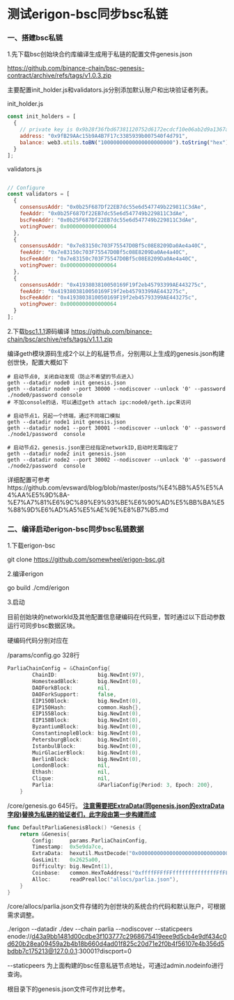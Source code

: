 # 测试erigon-bsc同步bsc私链

### 一、搭建bsc私链

1.先下载bsc创始块合约库编译生成用于私链的配置文件genesis.json

 https://github.com/binance-chain/bsc-genesis-contract/archive/refs/tags/v1.0.3.zip

主要配置init_holder.js和validators.js分别添加默认账户和出块验证者列表。

init_holder.js

```javascript
const init_holders = [
  {
    // private key is 0x9b28f36fbd67381120752d6172ecdcf10e06ab2d9a1367aac00cdcd6ac7855d3, only use in dev
    address: "0x9fB29AAc15b9A4B7F17c3385939b007540f4d791",
    balance: web3.utils.toBN("10000000000000000000000").toString("hex")
  }
];
```

validators.js

```javascript

// Configure
const validators = [
  {
    consensusAddr: "0x0b25F687Df22EB7dc55e6d547749b229811C3dAe",
    feeAddr: "0x0b25F687Df22EB7dc55e6d547749b229811C3dAe",
    bscFeeAddr: "0x0b25F687Df22EB7dc55e6d547749b229811C3dAe",
    votingPower: 0x0000000000000064
  },
  {
    consensusAddr: "0x7e83150c703F75547D0Bf5c08E8209Da0Ae4a40C",
    feeAddr: "0x7e83150c703F75547D0Bf5c08E8209Da0Ae4a40C",
    bscFeeAddr: "0x7e83150c703F75547D0Bf5c08E8209Da0Ae4a40C",
    votingPower: 0x0000000000000064
  },
  {
    consensusAddr: "0x4193803810050169F19f2eb45793399AE443275c",
    feeAddr: "0x4193803810050169F19f2eb45793399AE443275c",
    bscFeeAddr: "0x4193803810050169F19f2eb45793399AE443275c",
    votingPower: 0x0000000000000064
  }
];

```

2.下载[bsc1.1.1](https://github.com/binance-chain/bsc/releases/tag/v1.1.1)源码编译 https://github.com/binance-chain/bsc/archive/refs/tags/v1.1.1.zip

编译geth模块源码生成2个以上的私链节点，分别用以上生成的genesis.json构建创世快，配置大概如下

```
# 启动节点0, 关闭自动发现（防止不希望的节点进入）
geth --datadir node0 init genesis.json
geth --datadir node0 --port 30000 --nodiscover --unlock '0' --password ./node0/password console
# 不加console的话，可以通过geth attach ipc:node0/geth.ipc来访问

# 启动节点1，另起一个终端，通过不同端口模拟
geth --datadir node1 init genesis.json
geth --datadir node1 --port 30001 --nodiscover --unlock '0' --password ./node1/password  console

# 启动节点2，genesis.json里已经指定networkID,启动时无需指定了
geth --datadir node2 init genesis.json
geth --datadir node2 --port 30002 --nodiscover --unlock '0' --password ./node2/password  console
```

详细配置可参考https://github.com/evsward/blog/blob/master/posts/%E4%BB%A5%E5%A4%AA%E5%9D%8A-%E7%A7%81%E6%9C%89%E9%93%BE%E6%90%AD%E5%BB%BA%E5%88%9D%E6%AD%A5%E5%AE%9E%E8%B7%B5.md

### 二、编译启动erigon-bsc同步bsc私链数据

1.下载erigon-bsc

git clone https://github.com/somewheel/erigon-bsc.git

2.编译erigon

go build ./cmd/erigon

3.启动

目前创始块的networkId及其他配置信息硬编码在代码里，暂时通过以下启动参数运行可同步bsc数据区块。

硬编码代码分别对应在

/params/config.go 328行

```go
ParliaChainConfig = &ChainConfig{
		ChainID:             big.NewInt(97),
		HomesteadBlock:      big.NewInt(0),
		DAOForkBlock:        nil,
		DAOForkSupport:      false,
		EIP150Block:         big.NewInt(0),
		EIP150Hash:          common.Hash{},
		EIP155Block:         big.NewInt(0),
		EIP158Block:         big.NewInt(0),
		ByzantiumBlock:      big.NewInt(0),
		ConstantinopleBlock: big.NewInt(0),
		PetersburgBlock:     big.NewInt(0),
		IstanbulBlock:       big.NewInt(0),
		MuirGlacierBlock:    big.NewInt(0),
		BerlinBlock:         big.NewInt(0),
		LondonBlock:         nil,
		Ethash:              nil,
		Clique:              nil,
		Parlia:              &ParliaConfig{Period: 3, Epoch: 200},
	}
```

/core/genesis.go 645行。 <u>**注意需要把ExtraData(同genesis.json的extraData字段)替换为私链的验证者们，此字段由第一步构建而成**</u>

```go
func DefaultParliaGenesisBlock() *Genesis {
	return &Genesis{
		Config:     params.ParliaChainConfig,
		Timestamp:  0x5e9da7ce,
		ExtraData:  hexutil.MustDecode("0x00000000000000000000000000000000000000000000000000000000000000000b25f687df22eb7dc55e6d547749b229811c3dae4193803810050169f19f2eb45793399ae443275c7e83150c703f75547d0bf5c08e8209da0ae4a40c0000000000000000000000000000000000000000000000000000000000000000000000000000000000000000000000000000000000000000000000000000000000"),
		GasLimit:   0x2625a00,
		Difficulty: big.NewInt(1),
		Coinbase:   common.HexToAddress("0xffffFFFfFFffffffffffffffFfFFFfffFFFfFFfE"),
		Alloc:      readPrealloc("allocs/parlia.json"),
	}
}
```

/core/allocs/parlia.json文件存储的为创世块的系统合约代码和默认账户，可根据需求调整。



./erigon --datadir ./dev --chain parlia --nodiscover --staticpeers enode://d43a9bb1481d00cdbe3f103777c2968675419eee9d5cb4e9df434c0d620b28ea09459a2b4b18b660d4ad01f825c20d71e2f0b4f56107e4b356d5bdbb7c175213@127.0.0.1:30001?discport=0

--staticpeers 为上面构建的bsc任意私链节点地址，可通过admin.nodeinfo进行查询。

根目录下的genesis.json文件可作对比参考。









